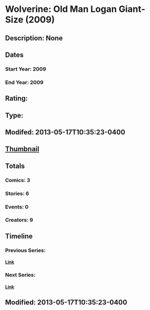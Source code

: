# Wolverine: Old Man Logan Giant-Size (2009)
## Description: None
## Dates
### Start Year: 2009
### End Year: 2009
## Rating: 
## Type: 
## Modifed: 2013-05-17T10:35:23-0400
## [Thumbnail](http://i.annihil.us/u/prod/marvel/i/mg/9/80/51963fc12ad9e.jpg)
## Totals
### Comics: 3
### Stories: 6
### Events: 0
### Creators: 9
## Timeline
### Previous Series: 
#### [Link]()
### Next Series: 
#### [Link]()
## Modified: 2013-05-17T10:35:23-0400